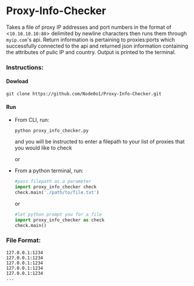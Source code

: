 # Proxy-Info-Checker
Takes a file of proxy IP addresses and port numbers in the format of <`10.10.10.10:80`> delimited by newline characters then runs them through `myip.com`'s api. Return information is pertaining to proxies:ports which successfully connected to the api and returned json information containing the attributes of pulic IP and country. Output is printed to the terminal.

### **Instructions:**
#### Dowload
  ```console
  git clone https://github.com/Node0o1/Proxy-Info-Checker.git
  ```
  
#### Run
- From CLI, run:
  ```console
  python proxy_info_checker.py
  ```
  and you will be instructed to enter a filepath to your list of proxies that you would like to check
  
  or
  
- From a python terminal, run:
  
  ```python
  #pass filepath as a parameter
  import proxy_info_checker check
  check.main('./path/to/file.txt')
  ```
  or
  
  ```python
  #let python prompt you for a file
  import proxy_info_checker as check
  check.main()
  ```
  
### **File Format:**
```
127.0.0.1:1234
127.0.0.1:1234
127.0.0.1:1234
127.0.0.1:1234
127.0.0.1:1234
...
```
